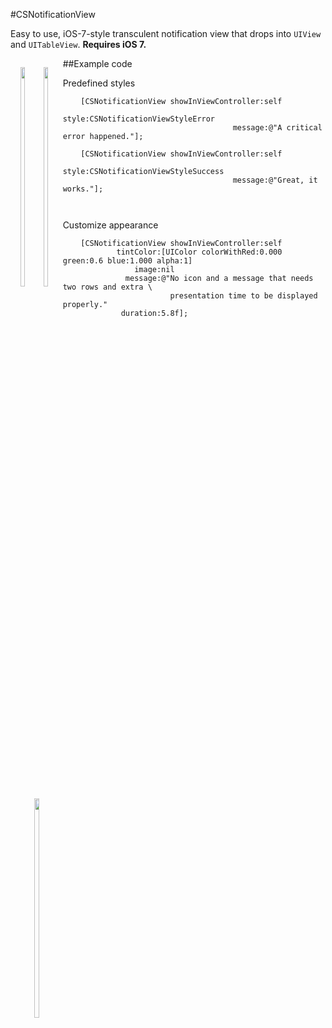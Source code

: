 #CSNotificationView

Easy to use, iOS-7-style transculent notification view that drops into `UIView` and `UITableView`.
**Requires iOS 7.**

<div style="float: left; text-align: center">

<img src="https://f.cloud.github.com/assets/956573/1167993/7edb035a-2098-11e3-9572-34a35cbc288d.png" width="30%"></img>
&nbsp;
<img src="https://f.cloud.github.com/assets/956573/1167994/801ea4e2-2098-11e3-8d56-d856b8040eff.png" width="30%"></img>
&nbsp;
<img src="https://f.cloud.github.com/assets/956573/1167997/81752d2a-2098-11e3-96a3-c99f4b576a1f.png" width="30%"></img>


</div>

##Example code

Predefined styles

```objc
	[CSNotificationView showInViewController:self
		 								style:CSNotificationViewStyleError
									  message:@"A critical error happened."];
									  
	[CSNotificationView showInViewController:self
										style:CSNotificationViewStyleSuccess
									  message:@"Great, it works."];
									  
									  
```

Customize appearance

```objc
    [CSNotificationView showInViewController:self
            tintColor:[UIColor colorWithRed:0.000 green:0.6 blue:1.000 alpha:1]
                image:nil
              message:@"No icon and a message that needs two rows and extra \
                        presentation time to be displayed properly."
             duration:5.8f];

```
